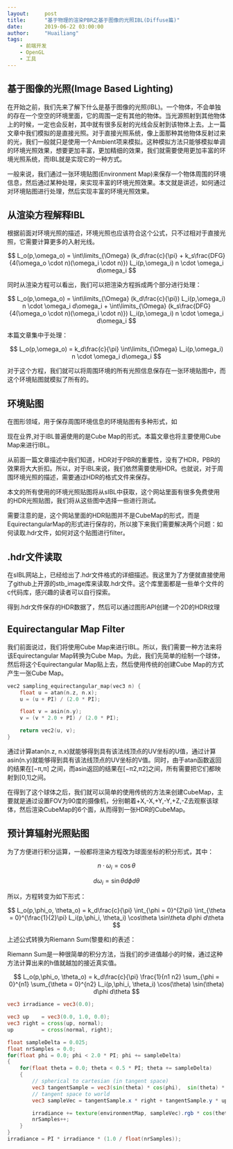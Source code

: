 ```yaml
---
layout:     post
title:      "基于物理的渲染PBR之基于图像的光照IBL(Diffuse篇)"
date:       2019-06-22 03:00:00
author:     "Huailiang"
tags:
    - 前端开发
    - OpenGL
    - 工具
---
```




## 基于图像的光照(Image Based Lighting)

在开始之前，我们先来了解下什么是基于图像的光照(IBL)。一个物体，不会单独的存在一个空空的环境里面，它的周围一定有其他的物体。当光源照射到其他物体上的时候，一定也会反射，其中就有很多反射的光线会反射到该物体上去。上一篇文章中我们模拟的是直接光照。对于直接光照系统，像上面那种其他物体反射过来的光，我们一般就只是使用一个Ambient项来模拟。这种模拟方法只能够模拟单调的环境光照效果，想要更加丰富，更加精细的效果，我们就需要使用更加丰富的环境光照系统，而IBL就是实现它的一种方式。 

一般来说，我们通过一张环境贴图(Environment Map)来保存一个物体周围的环境信息，然后通过某种处理，来实现丰富的环境光照效果。本文就是讲述，如何通过对环境贴图进行处理，然后实现丰富的环境光照效果。 




## 从渲染方程解释IBL

根据前面对环境光照的描述，环境光照也应该符合这个公式，只不过相对于直接光照，它需要计算更多的入射光线。 


$$ L_o(p,\omega_o) = \int\limits_{\Omega} (k_d\frac{c}{\pi} + k_s\frac{DFG}{4(\omega_o \cdot n)(\omega_i \cdot n)}) L_i(p,\omega_i) n \cdot \omega_i d\omega_i $$

同时从渲染方程可以看出，我们可以把渲染方程拆成两个部分进行处理：

$$ L_o(p,\omega_o) = \int\limits_{\Omega} (k_d\frac{c}{\pi}) L_i(p,\omega_i) n \cdot \omega_i d\omega_i + \int\limits_{\Omega} (k_s\frac{DFG}{4(\omega_o \cdot n)(\omega_i \cdot n)}) L_i(p,\omega_i) n \cdot \omega_i d\omega_i $$

本篇文章集中于处理： 

$$ L_o(p,\omega_o) = k_d\frac{c}{\pi} \int\limits_{\Omega} L_i(p,\omega_i) n \cdot \omega_i d\omega_i $$

对于这个方程，我们就可以将周围环境的所有光照信息保存在一张环境贴图中，而这个环境贴图就模拟了所有的。


## 环境贴图

在图形领域，用于保存周围环境信息的环境贴图有多种形式，如


现在业界,对于IBL普遍使用的是Cube Map的形式。本篇文章也将主要使用Cube Map来进行IBL。 

从前面一篇文章描述中我们知道，HDR对于PBR的重要性，没有了HDR，PBR的效果将大大折扣。所以，对于IBL来说，我们依然需要使用HDR。也就说，对于周围环境光照的描述，需要通过HDR的格式文件来保存。 

本文的所有使用的环境光照贴图将从sIBL中获取，这个网站里面有很多免费使用的HDR光照贴图，我们将从这些图中选择一些进行测试。 

需要注意的是，这个网站里面的HDR贴图并不是CubeMap的形式，而是EquirectangularMap的形式进行保存的，所以接下来我们需要解决两个问题：如何读取.hdr文件，如何对这个贴图进行filter。 

## .hdr文件读取

在sIBL网站上，已经给出了.hdr文件格式的详细描述。我这里为了方便就直接使用了github上开源的stb_image库来读取.hdr文件。这个库里面都是一些单个文件的c代码库，感兴趣的读者可以自行探索。 

得到.hdr文件保存的HDR数据了，然后可以通过图形API创建一个2D的HDR纹理

## Equirectangular Map Filter

我们前面说过，我们将使用Cube Map来进行IBL。所以，我们需要一种方法来将该Equirectangular Map转换为Cube Map。为此，我们先简单的绘制一个球体，然后将这个Equirectangular Map贴上去，然后使用传统的创建Cube Map的方式产生一张Cube Map。 


``` cpp
vec2 sampling_equirectangular_map(vec3 n) {
    float u = atan(n.z, n.x);
    u = (u + PI) / (2.0 * PI);

    float v = asin(n.y);
    v = (v * 2.0 + PI) / (2.0 * PI);

    return vec2(u, v);
}
```

通过计算atan(n.z, n.x)就能够得到具有该法线顶点的UV坐标的U值，通过计算asin(n.y)就能够得到具有该法线顶点的UV坐标的V值。同时，由于atan函数返回的结果在[−π,π]
之间，而asin返回的结果在[−π2,π2]之间，所有需要把它们都映射到[0,1]之间。 

在得到了这个球体之后，我们就可以简单的使用传统的方法来创建CubeMap，主要就是通过设置FOV为90度的摄像机，分别朝着+X,-X,+Y,-Y,+Z,-Z去观察该球体，然后渲染CubeMap的6个面，从而得到一张HDR的CubeMap。


## 预计算辐射光照贴图

为了方便进行积分运算，一般都将渲染方程改为球面坐标的积分形式，其中： 

$$ n⋅\omega_i=\cos\theta $$


$$ d\omega_i=\sin\theta d\phi d\theta $$  

所以，方程转变为如下形式： 

$$ L_o(p,\phi_o, \theta_o) = k_d\frac{c}{\pi} \int_{\phi = 0}^{2\pi} \int_{\theta = 0}^{\frac{1}{2}\pi} L_i(p,\phi_i, \theta_i) \cos\theta \sin\theta d\phi d\theta $$


上述公式转换为Riemann Sum(黎曼和)的表述：

Riemann Sum是一种很简单的积分方法，当我们的步进值越小的时候，通过这种方法计算出来的h值就越加的接近真实值。 

$$ L_o(p,\phi_o, \theta_o) = k_d\frac{c}{\pi} \frac{1}{n1 n2} \sum_{\phi = 0}^{n1} \sum_{\theta = 0}^{n2} L_i(p,\phi_i, \theta_i) \cos(\theta) \sin(\theta) d\phi d\theta $$



``` glsl
vec3 irradiance = vec3(0.0);  

vec3 up    = vec3(0.0, 1.0, 0.0);
vec3 right = cross(up, normal);
up         = cross(normal, right);

float sampleDelta = 0.025;
float nrSamples = 0.0; 
for(float phi = 0.0; phi < 2.0 * PI; phi += sampleDelta)
{
    for(float theta = 0.0; theta < 0.5 * PI; theta += sampleDelta)
    {
        // spherical to cartesian (in tangent space)
        vec3 tangentSample = vec3(sin(theta) * cos(phi),  sin(theta) * sin(phi), cos(theta));
        // tangent space to world
        vec3 sampleVec = tangentSample.x * right + tangentSample.y * up + tangentSample.z * N; 

        irradiance += texture(environmentMap, sampleVec).rgb * cos(theta) * sin(theta);
        nrSamples++;
    }
}
irradiance = PI * irradiance * (1.0 / float(nrSamples));
```

<!--
$x+y=z$

$\frac{7x+5}{1+y^2}$

$\langle x \rangle$

 
2. 移动GPU大全

$$
    \begin{matrix}
    1 & x & x^2 \\
    1 & y & y^2 \\
    1 & z & z^2 \\
    \end{matrix}
$$


$\frac{d}{dx}e^{ax}=ae^{ax}\quad \sum_{i=1}^{n}{(X_i - \overline{X})^2}$

$\lbrace \sum_{i=0}^{n}i^{2}=\frac{2a}{x^2+1} \rbrace$

$\int ^2_3 x^2 {\rm d}x$


$$\lim_{n\rightarrow+\infty} n \tag{3}$$

$$e^{i\theta}=cos\theta+\sin\theta i\tag{1}$$  -->
